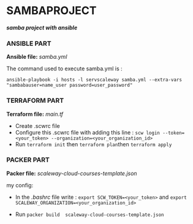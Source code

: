 # SAMBAPROJECT


_**samba project with ansible**_


### **ANSIBLE PART**


**Ansible file:** _samba.yml_

The command used to execute samba.yml is : 

```
ansible-playbook -i hosts -l servscaleway samba.yml --extra-vars "sambabauser=name_user password=user_password"
```

### **TERRAFORM PART**

**Terraform file:**  _main.tf_

- Create .scwrc file
- Configure this .scwrc file with adding this line : ```scw login --token=<your_token> --organization=<your_organization_id>```
- Run ```terraform init``` then ```terraform plan```then ```terraform apply```

### **PACKER PART**

**Packer file:** _scaleway-cloud-courses-template.json_

my config:


- In the _.bashrc_ file write : ```export SCW_TOKEN=<your_token>``` and ```export SCALEWAY_ORGANIZATION=<your_organization_id>```

- Run ```packer build  scaleway-cloud-courses-template.json```
